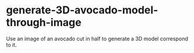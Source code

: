 # generate-3D-avocado-model-through-image
Use an image of an avocado cut in half to generate a 3D model correspond to it.
